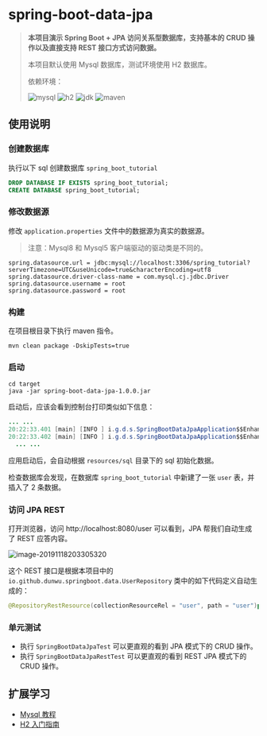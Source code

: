 # spring-boot-data-jpa

> **本项目演示 Spring Boot + JPA 访问关系型数据库，支持基本的 CRUD 操作以及直接支持 REST 接口方式访问数据。**
>
> 本项目默认使用 Mysql 数据库，测试环境使用 H2 数据库。
>
> 依赖环境：
>
> ![mysql](https://img.shields.io/badge/mysql-8.0-blue) ![h2](https://img.shields.io/badge/h2-1.4.199-blue) ![jdk](https://img.shields.io/badge/jdk-1.8.0__181-blue) ![maven](https://img.shields.io/badge/maven-v3.6.0-blue)

## 使用说明

### 创建数据库

执行以下 sql 创建数据库 `spring_boot_tutorial`

```sql
DROP DATABASE IF EXISTS spring_boot_tutorial;
CREATE DATABASE spring_boot_tutorial;
```

### 修改数据源

修改 `application.properties` 文件中的数据源为真实的数据源。

> 注意：Mysql8 和 Mysql5 客户端驱动的驱动类是不同的。

```properties
spring.datasource.url = jdbc:mysql://localhost:3306/spring_tutorial?serverTimezone=UTC&useUnicode=true&characterEncoding=utf8
spring.datasource.driver-class-name = com.mysql.cj.jdbc.Driver
spring.datasource.username = root
spring.datasource.password = root
```

### 构建

在项目根目录下执行 maven 指令。

```
mvn clean package -DskipTests=true
```

### 启动

```
cd target
java -jar spring-boot-data-jpa-1.0.0.jar
```

启动后，应该会看到控制台打印类似如下信息：

```java
... ...
20:22:33.401 [main] [INFO ] i.g.d.s.SpringBootDataJpaApplication$$EnhancerBySpringCGLIB$$a0a040c6.printDataSourceInfo - DataSource Url: jdbc:mysql://localhost:3306/spring_tutorial?serverTimezone=UTC&useUnicode=true&characterEncoding=utf8&useSSL=false
20:22:33.402 [main] [INFO ] i.g.d.s.SpringBootDataJpaApplication$$EnhancerBySpringCGLIB$$a0a040c6.run - Connect to datasource success.
  ... ...
```

应用启动后，会自动根据 `resources/sql` 目录下的 sql 初始化数据。

检查数据库会发现，在数据库 `spring_boot_tutorial` 中新建了一张 `user` 表，并插入了 2 条数据。

### 访问 JPA REST

打开浏览器，访问 http://localhost:8080/user 可以看到，JPA 帮我们自动生成了 REST 应答内容。

![image-20191118203305320](https://raw.githubusercontent.com/dunwu/images/dev/snap/image-20191118203305320.png)

这个 REST 接口是根据本项目中的 `io.github.dunwu.springboot.data.UserRepository` 类中的如下代码定义自动生成的：

```java
@RepositoryRestResource(collectionResourceRel = "user", path = "user")public interface UserRepository extends JpaRepository<User, Long> {
```

### 单元测试

- 执行 `SpringBootDataJpaTest` 可以更直观的看到 JPA 模式下的 CRUD 操作。
- 执行 `SpringBootDataJpaRestTest` 可以更直观的看到 REST JPA 模式下的 CRUD 操作。

## 扩展学习

- [Mysql 教程](https://dunwu.github.io/db-tutorial/#/sql/mysql/README)
- [H2 入门指南](https://dunwu.github.io/db-tutorial/#/sql/h2)
